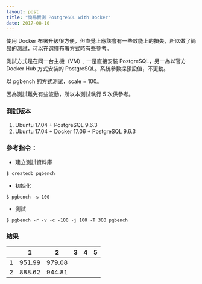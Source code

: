 ```yaml
---
layout: post
title: "簡易實測 PostgreSQL with Docker"
date: 2017-08-10
---
```


使用 Docker 布署升級很方便，但直覺上應該會有一些效能上的損失，所以做了簡易的測試，可以在選擇布署方式時有些參考。

測試方式是在同一台主機（VM）, 一是直接安裝 PostgreSQL，另一為以官方 Docker Hub 方式安裝的 PostgreSQL。系統參數採預設值，不更動。

以 pgbench 的方式測試，scale = 100。

因為測試難免有些波動，所以本測試執行 5 次供參考。

### 測試版本
1. Ubuntu 17.04 + PostgreSQL 9.6.3
2. Ubuntu 17.04 + Docker 17.06 + PostgreSQL 9.6.3

### 參考指令：
* 建立測試資料庫
```
$ createdb pgbench
```

* 初始化
```
$ pgbench -s 100
```

* 測試
```
$ pgbench -r -v -c -100 -j 100 -T 300 pgbench
```

### 結果

| | 1 | 2 | 3 | 4 | 5 |
|-|-|-|-|-|-|
| 1 | 951.99 | 979.08 |
| 2 | 888.62 | 944.81 |
